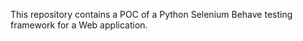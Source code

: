 This repository contains a POC of a Python Selenium Behave testing framework for a Web application.
